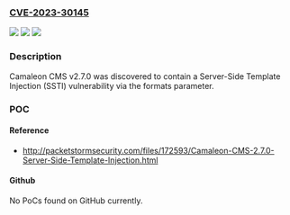 ### [CVE-2023-30145](https://cve.mitre.org/cgi-bin/cvename.cgi?name=CVE-2023-30145)
![](https://img.shields.io/static/v1?label=Product&message=n%2Fa&color=blue)
![](https://img.shields.io/static/v1?label=Version&message=n%2Fa&color=blue)
![](https://img.shields.io/static/v1?label=Vulnerability&message=n%2Fa&color=brighgreen)

### Description

Camaleon CMS v2.7.0 was discovered to contain a Server-Side Template Injection (SSTI) vulnerability via the formats parameter.

### POC

#### Reference
- http://packetstormsecurity.com/files/172593/Camaleon-CMS-2.7.0-Server-Side-Template-Injection.html

#### Github
No PoCs found on GitHub currently.

